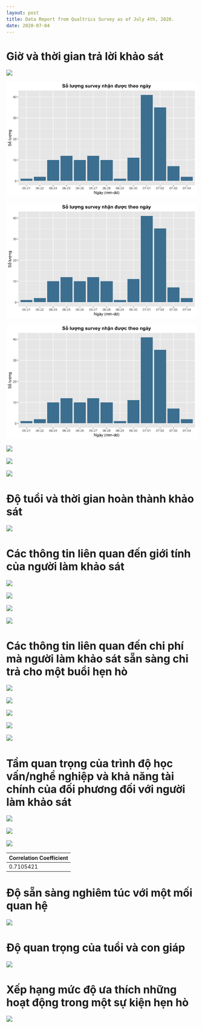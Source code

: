 ```yaml
---
layout: post
title: Data Report from Qualtrics Survey as of July 4th, 2020.
date: 2020-07-04
---
```


# Giờ và thời gian trả lời khảo sát

![](https://github.com/ngmaihuong/saigondatingproject/blob/master/assets/img/1.png)

![](/assets/img/1.png)

<img src="/assets/img/1.png" alt="">

![](/assets/1.png)

![](https://github.com/ngmaihuong/saigondatingproject/blob/master/assets/img/2.png)

![](https://github.com/ngmaihuong/saigondatingproject/blob/master/assets/img/3.png)

![](https://github.com/ngmaihuong/saigondatingproject/blob/master/assets/img/4.png)

# Độ tuổi và thời gian hoàn thành khảo sát

![](https://github.com/ngmaihuong/saigondatingproject/blob/master/assets/img/5.png)

# Các thông tin liên quan đến giới tính của người làm khảo sát

![](https://github.com/ngmaihuong/saigondatingproject/blob/master/assets/img/6.png)

![](https://github.com/ngmaihuong/saigondatingproject/blob/master/assets/img/7.png)

![](https://github.com/ngmaihuong/saigondatingproject/blob/master/assets/img/8.png)

![](https://github.com/ngmaihuong/saigondatingproject/blob/master/assets/img/9.png)

# Các thông tin liên quan đến chi phí mà người làm khảo sát sẵn sàng chi trả cho một buổi hẹn hò

![](https://github.com/ngmaihuong/saigondatingproject/blob/master/assets/img/10.png)

![](https://github.com/ngmaihuong/saigondatingproject/blob/master/assets/img/11.png)

![](https://github.com/ngmaihuong/saigondatingproject/blob/master/assets/img/12.png)

![](https://github.com/ngmaihuong/saigondatingproject/blob/master/assets/img/13.png)

![](https://github.com/ngmaihuong/saigondatingproject/blob/master/assets/img/14.png)

# Tầm quan trọng của trình độ học vấn/nghề nghiệp và khả năng tài chính của đối phương đối với người làm khảo sát

![](https://github.com/ngmaihuong/saigondatingproject/blob/master/assets/img/15.png)

![](https://github.com/ngmaihuong/saigondatingproject/blob/master/assets/img/16.png)

![](https://github.com/ngmaihuong/saigondatingproject/blob/master/assets/img/17-fixed.png)

Correlation Coefficient   |
------------------------- |
0.7105421                 |

# Độ sẵn sàng nghiêm túc với một mối quan hệ

![](https://github.com/ngmaihuong/saigondatingproject/blob/master/assets/img/18.png)

# Độ quan trọng của tuổi và con giáp

![](https://github.com/ngmaihuong/saigondatingproject/blob/master/assets/img/19.png)

# Xếp hạng mức độ ưa thích những hoạt động trong một sự kiện hẹn hò

![](https://github.com/ngmaihuong/saigondatingproject/blob/master/assets/img/20.png)


